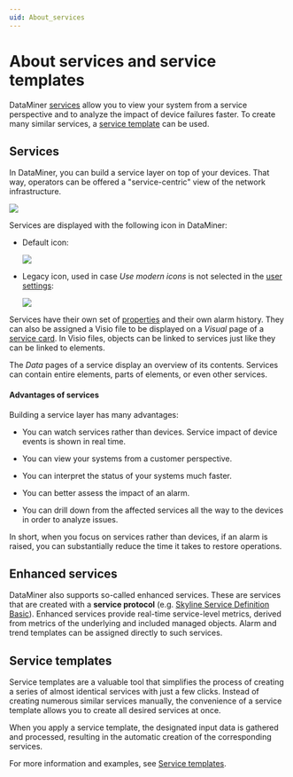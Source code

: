 ```yaml
---
uid: About_services
---
```


# About services and service templates

DataMiner [services](#services) allow you to view your system from a service perspective and to analyze the impact of device failures faster. To create many similar services, a [service template](#service-templates) can be used.

## Services

In DataMiner, you can build a service layer on top of your devices. That way, operators can be offered a "service-centric" view of the network infrastructure.

![](~/user-guide/images/services_concept.png)

Services are displayed with the following icon in DataMiner:

- Default icon:

  ![](~/user-guide/images/CubeXService00057.png)

- Legacy icon, used in case *Use modern icons* is not selected in the [user settings](xref:User_settings#icons-settings):

  ![](~/user-guide/images/IconService00058.png)

Services have their own set of [properties](xref:Service_properties) and their own alarm history. They can also be assigned a Visio file to be displayed on a *Visual* page of a [service card](xref:Service_cards). In Visio files, objects can be linked to services just like they can be linked to elements.

The *Data* pages of a service display an overview of its contents. Services can contain entire elements, parts of elements, or even other services.

#### Advantages of services

Building a service layer has many advantages:

- You can watch services rather than devices. Service impact of device events is shown in real time.

- You can view your systems from a customer perspective.

- You can interpret the status of your systems much faster.

- You can better assess the impact of an alarm.

- You can drill down from the affected services all the way to the devices in order to analyze issues.

In short, when you focus on services rather than devices, if an alarm is raised, you can substantially reduce the time it takes to restore operations.

## Enhanced services

DataMiner also supports so-called enhanced services. These are services that are created with a **service protocol** (e.g. [Skyline Service Definition Basic](https://catalog.dataminer.services/details/809251d6-724d-499a-9c3c-d41ae1b5492b)). Enhanced services provide real-time service-level metrics, derived from metrics of the underlying and included managed objects. Alarm and trend templates can be assigned directly to such services.

## Service templates

Service templates are a valuable tool that simplifies the process of creating a series of almost identical services with just a few clicks. Instead of creating numerous similar services manually, the convenience of a service template allows you to create all desired services at once.

When you apply a service template, the designated input data is gathered and processed, resulting in the automatic creation of the corresponding services.

For more information and examples, see [Service templates](xref:Service_templates).
